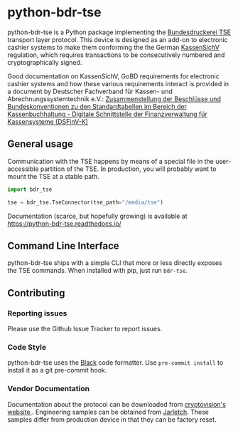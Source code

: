 # python-bdr-tse

python-bdr-tse is a Python package implementing the [Bundesdruckerei TSE](https://www.bundesdruckerei.de/de/loesungen/Fiskalisierung) transport
layer protocol. This device is designed as an add-on to electronic
cashier systems to make them conforming the the German [KassenSichV](https://de.wikipedia.org/wiki/Kassensicherungsverordnung)
regulation, which requires transactions to be consecutively numbered and
cryptographically signed.

Good documentation on KassenSichV, GoBD requirements for electronic cashier systems
and  how these various requirements interact is provided in a document by Deutscher
Fachverband für Kassen- und Abrechnungssystemtechnik e.V.: [Zusammenstellung der
Beschlüsse und Bundeskonventionen zu den Standardtabellen im Bereich der
 Kassenbuchhaltung - Digitale Schnittstelle der Finanzverwaltung für Kassensysteme
  (DSFinV-K)](https://dfka.net/wp-content/uploads/2019/08/20190802_DSFinV_K_V_2_0.pdf)

## General usage

Communication with the TSE happens by means of a special file in the user-accessible
partition of the TSE. In production, you will probably want to mount the TSE at a
stable path.

```python
import bdr_tse

tse = bdr_tse.TseConnector(tse_path="/media/tse")
```

Documentation (scarce, but hopefully growing) is available at https://python-bdr-tse.readthedocs.io/

## Command Line Interface

python-bdr-tse ships with a simple CLI that more or less directly exposes the TSE
commands. When installed with pip, just run `bdr-tse`.

## Contributing

### Reporting issues

Please use the Github Issue Tracker to report issues.

### Code Style

python-bdr-tse uses the [Black](https://github.com/psf/black) code formatter. Use
 `pre-commit install` to install it as a git pre-commit hook.

### Vendor Documentation

Documentation about the protocol can be downloaded from [cryptovision's website
](https://tse-support.cryptovision.com). Engineering samples can be obtained from
[Jarletch](https://www.jarltech.com). These samples differ from production device in
that they can be factory reset.
